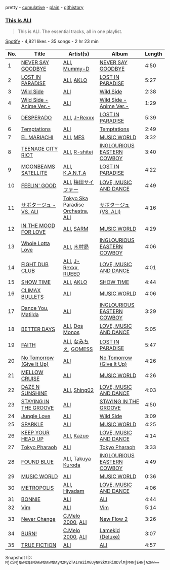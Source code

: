 pretty - [cumulative](/playlists/cumulative/37i9dQZF1DZ06evO1DGhYQ.md) - [plain](/playlists/plain/37i9dQZF1DZ06evO1DGhYQ) - [githistory](https://github.githistory.xyz/mackorone/spotify-playlist-archive/blob/main/playlists/plain/37i9dQZF1DZ06evO1DGhYQ)

### [This Is ALI](https://open.spotify.com/playlist/37i9dQZF1DZ06evO1DGhYQ)

> This is ALI\. The essential tracks, all in one playlist.

[Spotify](https://open.spotify.com/user/spotify) - 4,821 likes - 35 songs - 2 hr 23 min

| No. | Title | Artist(s) | Album | Length |
|---|---|---|---|---|
| 1 | [NEVER SAY GOODBYE](https://open.spotify.com/track/1NVQvAvYhYUluRrRQpdCjg) | [ALI](https://open.spotify.com/artist/2Qqrew4ZcEwf9NY7UqWGfU), [Mummy\-D](https://open.spotify.com/artist/1tDPDvqdllfPLjLhFFkocX) | [NEVER SAY GOODBYE](https://open.spotify.com/album/0f9ojxk4DzroHLGAU5iUA3) | 4:50 |
| 2 | [LOST IN PARADISE](https://open.spotify.com/track/7kRKlFCFLAUwt43HWtauhX) | [ALI](https://open.spotify.com/artist/2Qqrew4ZcEwf9NY7UqWGfU), [AKLO](https://open.spotify.com/artist/5fNuYnFYyzsrVRtDcKPnxb) | [LOST IN PARADISE](https://open.spotify.com/album/6Jp8BbweVonPWAP5Qyn56J) | 5:27 |
| 3 | [Wild Side](https://open.spotify.com/track/2RSPQJ483jRL1KNtMuKqgh) | [ALI](https://open.spotify.com/artist/2Qqrew4ZcEwf9NY7UqWGfU) | [Wild Side](https://open.spotify.com/album/3orsbAMCSTKfOflkip7puY) | 2:38 |
| 4 | [Wild Side \-Anime Ver.\-](https://open.spotify.com/track/2JMs2Yw7li3OyszcS0TrxN) | [ALI](https://open.spotify.com/artist/2Qqrew4ZcEwf9NY7UqWGfU) | [Wild Side \-Anime Ver.\-](https://open.spotify.com/album/281zFayPlwwMGOj48wYnYt) | 1:29 |
| 5 | [DESPERADO](https://open.spotify.com/track/1jFdZdOTsMqrntJjGKd3C2) | [ALI](https://open.spotify.com/artist/2Qqrew4ZcEwf9NY7UqWGfU), [J\-Rexxx](https://open.spotify.com/artist/5RNhX2Lm64fQpfcHwOWSbx) | [LOST IN PARADISE](https://open.spotify.com/album/7eVQUS48aCo0xfUPOlNVlT) | 5:39 |
| 6 | [Temptations](https://open.spotify.com/track/2HyCSbrfRjy0smkJMol7Oy) | [ALI](https://open.spotify.com/artist/2Qqrew4ZcEwf9NY7UqWGfU) | [Temptations](https://open.spotify.com/album/6vR3bL2HLIKKWpukolyqbM) | 2:49 |
| 7 | [EL MARIACHI](https://open.spotify.com/track/4AhqLI5pedSyAjm5bWfZaN) | [ALI](https://open.spotify.com/artist/2Qqrew4ZcEwf9NY7UqWGfU), [MFS](https://open.spotify.com/artist/09JmqY14D3mV8CglLRQLWd) | [MUSIC WORLD](https://open.spotify.com/album/2CyKgEGTTDk877h5CDz5zW) | 3:32 |
| 8 | [TEENAGE CITY RIOT](https://open.spotify.com/track/3LT9TScu8L84wBZLHfpSwu) | [ALI](https://open.spotify.com/artist/2Qqrew4ZcEwf9NY7UqWGfU), [R\-shitei](https://open.spotify.com/artist/0FZn92qmQ4tpWLbGR26dBb) | [INGLOURIOUS EASTERN COWBOY](https://open.spotify.com/album/1inqg1yD9EMoVZqKXw5gmg) | 3:40 |
| 9 | [MOONBEAMS SATELLITE](https://open.spotify.com/track/2Qz5Jj0U1poQ6uZwWyemeK) | [ALI](https://open.spotify.com/artist/2Qqrew4ZcEwf9NY7UqWGfU), [K.A.N.T.A](https://open.spotify.com/artist/1sb3bbYGpYX84TKUvdw2dO) | [LOST IN PARADISE](https://open.spotify.com/album/7eVQUS48aCo0xfUPOlNVlT) | 4:22 |
| 10 | [FEELIN' GOOD](https://open.spotify.com/track/51ekzjfX01cxNzjElR8bpH) | [ALI](https://open.spotify.com/artist/2Qqrew4ZcEwf9NY7UqWGfU), [梅田サイファー](https://open.spotify.com/artist/6jGXROxZ2l5mTSyfVqjLn2) | [LOVE, MUSIC AND DANCE](https://open.spotify.com/album/6k0K8fxPxw0daw5QWCKmaQ) | 4:49 |
| 11 | [サボタージュ \- VS\. ALI](https://open.spotify.com/track/5VKxSh8WcTp5M3Uv9SD81Y) | [Tokyo Ska Paradise Orchestra](https://open.spotify.com/artist/0UZq6vAHrwGgctvxTzzxYm), [ALI](https://open.spotify.com/artist/2Qqrew4ZcEwf9NY7UqWGfU) | [サボタージュ \(VS\. ALI\)](https://open.spotify.com/album/6mFPQaQNRgWZNbFzsep3AD) | 4:16 |
| 12 | [IN THE MOOD FOR LOVE](https://open.spotify.com/track/2M6CXNUL0Upsi5eTV944N3) | [ALI](https://open.spotify.com/artist/2Qqrew4ZcEwf9NY7UqWGfU), [SARM](https://open.spotify.com/artist/53pyDdbX1I71Wcyr8ZPJAP) | [MUSIC WORLD](https://open.spotify.com/album/2CyKgEGTTDk877h5CDz5zW) | 4:29 |
| 13 | [Whole Lotta Love](https://open.spotify.com/track/0qRGWueuXYkUmVTaVMXDRD) | [ALI](https://open.spotify.com/artist/2Qqrew4ZcEwf9NY7UqWGfU), [木村昴](https://open.spotify.com/artist/7xgoSh8BBoyKV02juTgUag) | [INGLOURIOUS EASTERN COWBOY](https://open.spotify.com/album/1inqg1yD9EMoVZqKXw5gmg) | 4:06 |
| 14 | [FIGHT DUB CLUB](https://open.spotify.com/track/2Jgq2YG8bYFnwqFFFr0rbx) | [ALI](https://open.spotify.com/artist/2Qqrew4ZcEwf9NY7UqWGfU), [J\-Rexxx](https://open.spotify.com/artist/5RNhX2Lm64fQpfcHwOWSbx), [RUEED](https://open.spotify.com/artist/4iIx9O5HVTda3EyChrHkTK) | [LOVE, MUSIC AND DANCE](https://open.spotify.com/album/6k0K8fxPxw0daw5QWCKmaQ) | 4:01 |
| 15 | [SHOW TIME](https://open.spotify.com/track/5eOOnFQHQdb5DpJvZRPS2l) | [ALI](https://open.spotify.com/artist/2Qqrew4ZcEwf9NY7UqWGfU), [AKLO](https://open.spotify.com/artist/5fNuYnFYyzsrVRtDcKPnxb) | [SHOW TIME](https://open.spotify.com/album/24yJA2oiDwau8NsrcqH2lw) | 4:44 |
| 16 | [CLIMAX BULLETS](https://open.spotify.com/track/6Hmv7N9nVGPziEslVoHnoz) | [ALI](https://open.spotify.com/artist/2Qqrew4ZcEwf9NY7UqWGfU) | [MUSIC WORLD](https://open.spotify.com/album/2CyKgEGTTDk877h5CDz5zW) | 4:06 |
| 17 | [Dance You, Matilda](https://open.spotify.com/track/3zhx8K4SxwHLWtAZRiNdsq) | [ALI](https://open.spotify.com/artist/2Qqrew4ZcEwf9NY7UqWGfU) | [INGLOURIOUS EASTERN COWBOY](https://open.spotify.com/album/1inqg1yD9EMoVZqKXw5gmg) | 3:29 |
| 18 | [BETTER DAYS](https://open.spotify.com/track/5qNZWyunNyD505JVslU1TE) | [ALI](https://open.spotify.com/artist/2Qqrew4ZcEwf9NY7UqWGfU), [Dos Monos](https://open.spotify.com/artist/5Zg5lgH9GmkewONPMJlhbv) | [LOVE, MUSIC AND DANCE](https://open.spotify.com/album/6k0K8fxPxw0daw5QWCKmaQ) | 5:05 |
| 19 | [FAITH](https://open.spotify.com/track/3FSzby80mFX8cBt1zGbjUr) | [ALI](https://open.spotify.com/artist/2Qqrew4ZcEwf9NY7UqWGfU), [なみちえ](https://open.spotify.com/artist/5oLsQ9qhHfYCV5L5XNMxAZ), [GOMESS](https://open.spotify.com/artist/37cFtvT8bs2rU39mvPLN0I) | [LOST IN PARADISE](https://open.spotify.com/album/7eVQUS48aCo0xfUPOlNVlT) | 5:47 |
| 20 | [No Tomorrow \(Give It Up\)](https://open.spotify.com/track/54CxfEHBo4orjryP30IcDy) | [ALI](https://open.spotify.com/artist/2Qqrew4ZcEwf9NY7UqWGfU) | [No Tomorrow \(Give It Up\)](https://open.spotify.com/album/6w42YzfePjrV7RWiJeIXoS) | 4:26 |
| 21 | [MELLOW CRUISE](https://open.spotify.com/track/5rwjc8p9p8jDcuyzWWKvKA) | [ALI](https://open.spotify.com/artist/2Qqrew4ZcEwf9NY7UqWGfU) | [MUSIC WORLD](https://open.spotify.com/album/2CyKgEGTTDk877h5CDz5zW) | 4:26 |
| 22 | [DAZE N SUNSHINE](https://open.spotify.com/track/4AbZXj7bkhxmnhFab2Ej8l) | [ALI](https://open.spotify.com/artist/2Qqrew4ZcEwf9NY7UqWGfU), [Shing02](https://open.spotify.com/artist/0FB6beTn4vescDdnHeCUm9) | [LOVE, MUSIC AND DANCE](https://open.spotify.com/album/6k0K8fxPxw0daw5QWCKmaQ) | 4:03 |
| 23 | [STAYING IN THE GROOVE](https://open.spotify.com/track/2nQFemzvvRyC2B6UM0zRME) | [ALI](https://open.spotify.com/artist/2Qqrew4ZcEwf9NY7UqWGfU) | [STAYING IN THE GROOVE](https://open.spotify.com/album/0G6HaT2usfAR4Y7WmFPp1q) | 4:50 |
| 24 | [Jungle Love](https://open.spotify.com/track/63QCUBOTQHjSU4Vawd5dNA) | [ALI](https://open.spotify.com/artist/2Qqrew4ZcEwf9NY7UqWGfU) | [Wild Side](https://open.spotify.com/album/3orsbAMCSTKfOflkip7puY) | 3:09 |
| 25 | [SPARKLE](https://open.spotify.com/track/2IIE9qJNoazhj61870dgkO) | [ALI](https://open.spotify.com/artist/2Qqrew4ZcEwf9NY7UqWGfU) | [MUSIC WORLD](https://open.spotify.com/album/2CyKgEGTTDk877h5CDz5zW) | 4:25 |
| 26 | [KEEP YOUR HEAD UP](https://open.spotify.com/track/6obSLuEgeFp54c5iDa8BsR) | [ALI](https://open.spotify.com/artist/2Qqrew4ZcEwf9NY7UqWGfU), [Kazuo](https://open.spotify.com/artist/6JN1a5p0aucHtYCLSl3vnY) | [LOVE, MUSIC AND DANCE](https://open.spotify.com/album/6k0K8fxPxw0daw5QWCKmaQ) | 4:14 |
| 27 | [Tokyo Pharaoh](https://open.spotify.com/track/2ddh4hVyDNFt6gBvqOmTW7) | [ALI](https://open.spotify.com/artist/2Qqrew4ZcEwf9NY7UqWGfU) | [Tokyo Pharaoh](https://open.spotify.com/album/3wJMXwks4RkMQfnVrO23n0) | 3:33 |
| 28 | [FOUND BLUE](https://open.spotify.com/track/3a75OF0QEnrn8LqWXWpC67) | [ALI](https://open.spotify.com/artist/2Qqrew4ZcEwf9NY7UqWGfU), [Takuya Kuroda](https://open.spotify.com/artist/4DbVGBurfbrdLW2ZwfwdmP) | [INGLOURIOUS EASTERN COWBOY](https://open.spotify.com/album/1inqg1yD9EMoVZqKXw5gmg) | 4:49 |
| 29 | [MUSIC WORLD](https://open.spotify.com/track/3h6S9MPRPtt58jWb6JuRrm) | [ALI](https://open.spotify.com/artist/2Qqrew4ZcEwf9NY7UqWGfU) | [MUSIC WORLD](https://open.spotify.com/album/2CyKgEGTTDk877h5CDz5zW) | 0:36 |
| 30 | [METROPOLIS](https://open.spotify.com/track/6K67HToFgqOrit9qtRJZdB) | [ALI](https://open.spotify.com/artist/2Qqrew4ZcEwf9NY7UqWGfU), [Hiyadam](https://open.spotify.com/artist/5akLOzzp3zMfvne1K2tv7e) | [LOVE, MUSIC AND DANCE](https://open.spotify.com/album/6k0K8fxPxw0daw5QWCKmaQ) | 4:06 |
| 31 | [BONNIE](https://open.spotify.com/track/5ecYZakfWTAKBT6JwJYmq3) | [ALI](https://open.spotify.com/artist/2Qqrew4ZcEwf9NY7UqWGfU) | [ALI](https://open.spotify.com/album/5mAvOe8oCtB1rT4khPoLTQ) | 4:44 |
| 32 | [Vim](https://open.spotify.com/track/3gX6jimRbB0Cdy1dPsWCWu) | [ALI](https://open.spotify.com/artist/2Qqrew4ZcEwf9NY7UqWGfU) | [Vim](https://open.spotify.com/album/5jPCOGSqbWXzcBs0ADhn5z) | 5:14 |
| 33 | [Never Change](https://open.spotify.com/track/5VsuLuRLv7JJ2Cx0bMQvAD) | [C.Melo 2000](https://open.spotify.com/artist/0yXdV5R98B2ro9g21c3KA0), [ALI](https://open.spotify.com/artist/2Qqrew4ZcEwf9NY7UqWGfU) | [New Flow 2](https://open.spotify.com/album/07CWE671HIEOJJWE3mmZb4) | 3:26 |
| 34 | [BURN!](https://open.spotify.com/track/1ByTaifgTZiSkcGfUE9Aqy) | [C.Melo 2000](https://open.spotify.com/artist/0yXdV5R98B2ro9g21c3KA0), [ALI](https://open.spotify.com/artist/2Qqrew4ZcEwf9NY7UqWGfU) | [Lamekid \(Deluxe\)](https://open.spotify.com/album/0EGbKrLbfjXhdTCKOiBmwP) | 3:07 |
| 35 | [TRUE FICTION](https://open.spotify.com/track/1WSJOy4rfsuOiwQLrfAke7) | [ALI](https://open.spotify.com/artist/2Qqrew4ZcEwf9NY7UqWGfU) | [ALI](https://open.spotify.com/album/5mAvOe8oCtB1rT4khPoLTQ) | 4:57 |

Snapshot ID: `Mjc5MjQwMzQsMDAwMDAwMDAyM2MyZTA1YWZiMGUyNWZkMzRiODVlMjM4NjE4NjAzNw==`
